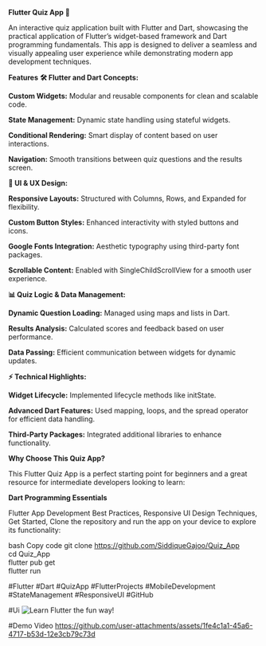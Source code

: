 **Flutter Quiz App 🚀**

An interactive quiz application built with Flutter and Dart, showcasing the practical application of Flutter’s widget-based framework and Dart programming fundamentals. This app is designed to deliver a seamless and visually appealing user experience while demonstrating modern app development techniques.

**Features**
**🛠️ Flutter and Dart Concepts:**

**Custom Widgets:** Modular and reusable components for clean and scalable code.

**State Management:** Dynamic state handling using stateful widgets.

**Conditional Rendering:** Smart display of content based on user interactions.

**Navigation:** Smooth transitions between quiz questions and the results screen.

**🎨 UI & UX Design:**

**Responsive Layouts:** Structured with Columns, Rows, and Expanded for flexibility.

**Custom Button Styles:** Enhanced interactivity with styled buttons and icons.

**Google Fonts Integration:** Aesthetic typography using third-party font packages.

**Scrollable Content:** Enabled with SingleChildScrollView for a smooth user experience.

**📊 Quiz Logic & Data Management:**

**Dynamic Question Loading:**  Managed using maps and lists in Dart.

**Results Analysis:** Calculated scores and feedback based on user performance.

**Data Passing:** Efficient communication between widgets for dynamic updates.

**⚡ Technical Highlights:**

**Widget Lifecycle:** Implemented lifecycle methods like initState.

**Advanced Dart Features:** Used mapping, loops, and the spread operator for efficient data handling.

**Third-Party Packages:** Integrated additional libraries to enhance functionality.

**Why Choose This Quiz App?**

This Flutter Quiz App is a perfect starting point for beginners and a great resource for intermediate developers looking to learn:

**Dart Programming Essentials**

Flutter App Development Best Practices,
Responsive UI Design Techniques,
Get Started,
Clone the repository and run the app on your device to explore its functionality:

bash
Copy code
git clone https://github.com/SiddiqueGajoo/Quiz_App  
cd Quiz_App  
flutter pub get  
flutter run  

#Flutter #Dart #QuizApp #FlutterProjects #MobileDevelopment #StateManagement #ResponsiveUI #GitHub

#Ui
![Learn Flutter the fun way!](https://github.com/user-attachments/assets/e8d482c9-ea99-47c7-b38b-70360857b74a)

#Demo Video
https://github.com/user-attachments/assets/1fe4c1a1-45a6-4717-b53d-12e3cb79c73d



